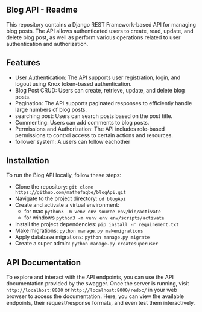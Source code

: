 ## **Blog API - Readme**
This repository contains a Django REST Framework-based API for managing blog posts. The API allows authenticated users to create, read, update, and delete blog post, as well as perform various operations related to user authentication and authorization.

## **Features**
* User Authentication: The API supports user registration, login, and logout using Knox token-based authentication.
* Blog Post CRUD: Users can create, retrieve, update, and delete blog posts.
* Pagination: The API supports paginated responses to efficiently handle large numbers of blog posts.
* searching post: Users can search posts based on the post title.
* Commenting: Users can add comments to blog posts.
* Permissions and Authorization: The API includes role-based permissions to control access to certain actions and resources.
* follower system: A users can follow eachother
## **Installation**
To run the Blog API locally, follow these steps:
* Clone the repository:
  `git clone https://github.com/mathefagbe/blogApi.git`
* Navigate to the project directory:
  `cd blogApi`
* Create and activate a virtual environment:
  * for mac `python3 -m venv env source env/bin/activate`
  * for windows `python3 -m venv env env/scripts/activate`
* Install the project dependencies:
  `pip install -r requirement.txt`
* Make migrations:
 `python manage.py makemigrations`
* Apply database migrations:
  `python manage.py migrate`
* Create a super admin:
  `python manage.py createsuperuser`
  
## **API Documentation**
To explore and interact with the API endpoints, you can use the API documentation provided by the swagger. Once the server is running, visit `http://localhost:8000` or `http://localhost:8000/redoc/` in your web browser to access the documentation. Here, you can view the available endpoints, their request/response formats, and even test them interactively.




